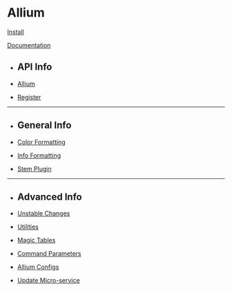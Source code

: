 # Allium

[Install](install.md)

[Documentation]()

* ## API Info

* [Allium](docs/allium-api.md)
* [Register](docs/register-api.md)

- - - -

* ## General Info

* [Color Formatting](docs/color-formatting.md)
* [Info Formatting](docs/info-formatting.md)
* [Stem Plugin](docs/stem-commands.md)

- - - -

* ## Advanced Info

* [Unstable Changes](docs/unstable.md)
* [Utilities](docs/utilities.md)
* [Magic Tables](docs/magic-tables.md)
* [Command Parameters](docs/command-params.md)
* [Allium Configs](docs/config-layout.md)
* [Update Micro-service](docs/update-service.md)
